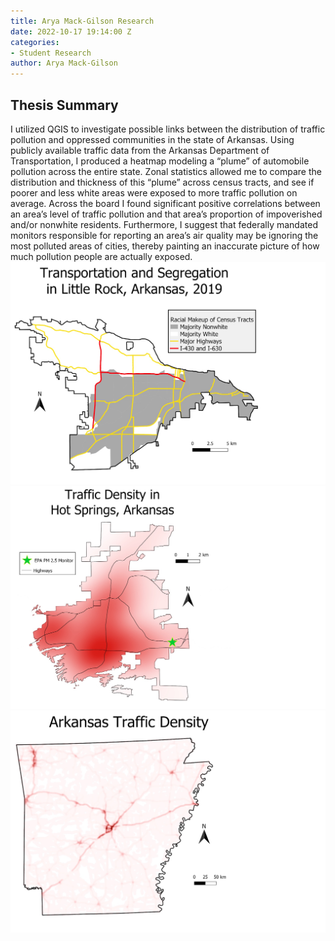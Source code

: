 ```yaml
---
title: Arya Mack-Gilson Research
date: 2022-10-17 19:14:00 Z
categories:
- Student Research
author: Arya Mack-Gilson
---
```


## Thesis Summary
I utilized QGIS to investigate possible links between the distribution of traffic pollution and oppressed communities in the state of Arkansas. Using publicly available traffic data from the Arkansas Department of Transportation, I produced a heatmap modeling a “plume” of automobile pollution across the entire state. Zonal statistics allowed me to compare the distribution and thickness of this “plume” across census tracts, and see if poorer and less white areas were exposed to more traffic pollution on average. Across the board I found significant positive correlations between an area’s level of traffic pollution and that area’s proportion of impoverished and/or nonwhite residents. Furthermore, I suggest that federally mandated monitors responsible for reporting an area’s air quality may be ignoring the most polluted areas of cities, thereby painting an inaccurate picture of how much pollution people are actually exposed.
![C1579F87-2931-4A9E-ACF4-5ABA2630DE6E.jpeg](/uploads/C1579F87-2931-4A9E-ACF4-5ABA2630DE6E.jpeg)
![54E1FB7F-4FCE-497D-8DA9-C3C04531561B.jpeg](/uploads/54E1FB7F-4FCE-497D-8DA9-C3C04531561B.jpeg)
![AC0F1E18-A473-4F5E-9BD9-0C10105B636B.jpeg](/uploads/AC0F1E18-A473-4F5E-9BD9-0C10105B636B.jpeg)